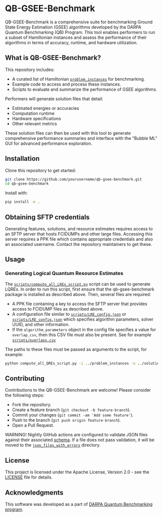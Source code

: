 # QB-GSEE-Benchmark

QB-GSEE-Benchmark is a comprehensive suite for benchmarking Ground State Energy Estimation (GSEE) algorithms developed by the DARPA Quantum Benchmarking (QB) Program. This tool enables performers to run a subset of Hamiltonian instances and assess the performance of their algorithms in terms of accuracy, runtime, and hardware utilization.

## What is QB-GSEE-Benchmark?

This repository includes:
- A curated list of Hamiltonian [`problem_instances`](./problem_instances/) for benchmarking.
- Example code to access and process these instances.
- Scripts to evaluate and summarize the performance of GSEE algorithms.

Performers will generate solution files that detail:
- Estimated energies or accuracies
- Computation runtime
- Hardware specifications
- Other relevant metrics

These solution files can then be used with this tool to generate comprehensive performance summaries and interface with the "Bubble ML" GUI for advanced performance exploration.

## Installation

Clone this repository to get started:
```bash
git clone https://github.com/yourusername/qb-gsee-benchmark.git
cd qb-gsee-benchmark
```
Install with:
```bash
pip install -e .
```

## Obtaining SFTP credentials
Generating features, solutions, and resource estimates requires access to an SFTP server that hosts FCIDUMPs and other large files.
Accessing this server requires a PPK file which contains appropriate credentials and also an associated username.
Contact the repository maintainers to get these.

## Usage

### Generating Logical Quantum Resource Estimates

The [`scripts/compute_all_LREs_script.py`](scripts/compute_all_LREs_script.py) script can be used to generate LQREs.
In order to run this script, first ensure that the qb-gsee-benchmark package is installed as described above.
Then, several files are required:

* A PPK file containing a key to access the SFTP server that provides access to FCIDUMP files as described above.
* A configuration file similar to [`scripts/LRE_config.json`](scripts/LRE_config.json) or [`scripts/LRE_config.json`](scripts/LRE_config_overlaps.json) which specifies algorithm parameters, solver UUID, and other information.
* If the `algorithm_parameters` object in the config file specifies a value for `overlap_csv`, then this CSV file must also be present. See for example [`scripts/overlaps.csv`](scripts/overlaps.csv)

The paths to these files must be passed as arguments to the script, for example:
```bash
python compute_all_QREs_script.py -i ../problem_instances -o ../solution_files --LRE_config_file LRE_config.json --sftp_username darpa-qb --sftp_key_file path_to_ppk_file
```

<!-- ### Viewing Results
After running the benchmarks, generate a summary of performance:
```bash
python summarize_performance.py solution_file.json
```


### Exploring with BubbleML
Launch the Bubble ML GUI to visualize and explore performance details:
```bash
python bubble_ml_gui.py
``` -->

## Contributing

Contributions to the QB-GSEE-Benchmark are welcome! Please consider the following steps:
- Fork the repository.
- Create a feature branch (`git checkout -b feature-branch`).
- Commit your changes (`git commit -am 'Add some feature'`).
- Push to the branch (`git push origin feature-branch`).
- Open a Pull Request.

WARNING!  Nightly GitHub actions are configured to validate JSON files against their associated [schema](./schemas/).  If a file does not pass validation, it will be moved to the [`json_files_with_errors`](./json_files_with_errors/) directory.


## License

This project is licensed under the Apache License, Version 2.0 - see the [LICENSE](LICENSE) file for details.

## Acknowledgments

This software was developed as a part of [DARPA Quantum Benchmarking program](https://www.darpa.mil/program/quantum-benchmarking).
